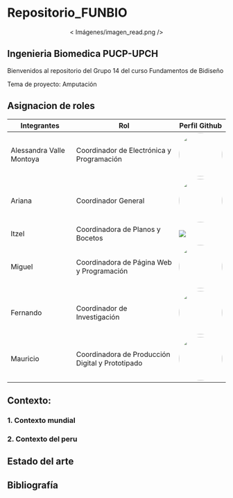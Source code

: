 # Repositorio_FUNBIO
<p align="center">
    < Imágenes/imagen_read.png />
</p>

## Ingenieria Biomedica PUCP-UPCH
Bienvenidos al repositorio del Grupo 14 del curso Fundamentos de Bidiseño

Tema de proyecto: Amputación

## Asignacion de roles
| Integrantes | Rol | Perfil Github |
| ------------- | ------------- |------------- |
| Alessandra Valle Montoya |  Coordinador de Electrónica y Programación  |<image align="center;" style="border-radius: 50%;" width="100px;" src ="https://avatars.githubusercontent.com/u/143018589?v=4">   |
| Ariana |Coordinador General    |<image align="center;" style="border-radius: 50%;" width="100px;" src ="https://avatars.githubusercontent.com/u/143196783?v=4"> |
| Itzel  |  Coordinadora de Planos y Bocetos |<image src ="Imagen/descarga.jfif"> |
| Miguel  |  Coordinadora de Página Web y Programación |<image align="center;" style="border-radius: 50%;" width="100px;" src ="https://avatars.githubusercontent.com/u/143018639?s=96&v=4">  |
| Fernando |  Coordinador de Investigación |<image align="center;" style="border-radius: 50%;" width="100px;" src ="https://avatars.githubusercontent.com/u/84026167?v=4">   |
| Mauricio  |  Coordinadora de Producción Digital y Prototipado   |<image align="center;" style="border-radius: 50%;" width="100px;" src ="https://avatars.githubusercontent.com/u/143200892?v=4">   |
## Contexto:
### 1. Contexto mundial 
### 2. Contexto del peru

## Estado del arte

## Bibliografía
